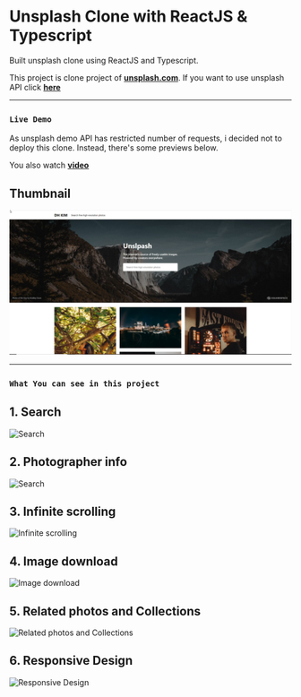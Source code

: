 # Unsplash Clone with ReactJS & Typescript

Built unsplash clone using ReactJS and Typescript.

This project is clone project of [**unsplash.com**](https://unsplash.com/).
If you want to use unsplash API click [**here**](https://unsplash.com/oauth/applications)

---

### **`Live Demo`**

As unsplash demo API has restricted number of requests, i decided not to deploy this clone. Instead, there's some previews below.

You also watch [**video**](https://www.linkedin.com/posts/dh-kim-733227200_unsplash-reactjs-activity-6756093010494267392-nQEV)

## **Thumbnail**

![Main page](./assets/thumbnail.jpg)

---

### **`What You can see in this project`**

## **1. Search**

![Search](./assets/search.gif)


## **2. Photographer info**

![Search](./assets/photographerInfo.gif)

## **3. Infinite scrolling**

![Infinite scrolling](./assets/infiniteScrolling.gif)

## **4. Image download**

![Image download](./assets/download.gif)

## **5. Related photos and Collections**

![Related photos and Collections](./assets/related.gif)

## **6. Responsive Design**

![Responsive Design](./assets/responsive.gif)
